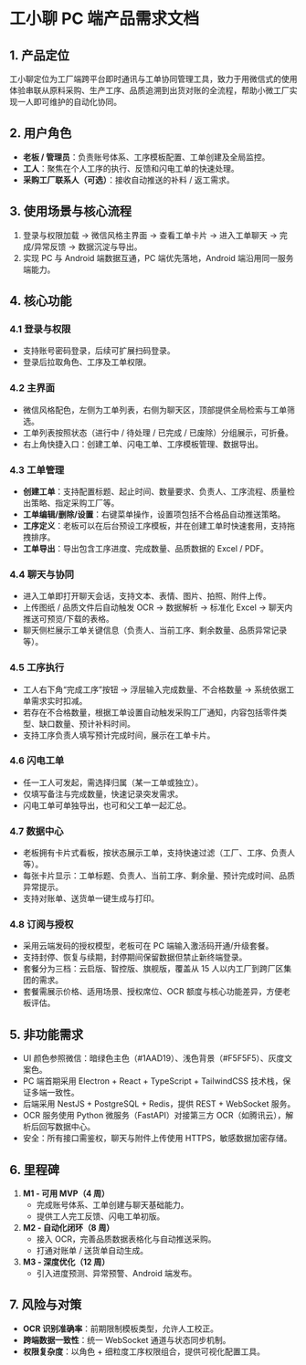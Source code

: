 # 工小聊 PC 端产品需求文档

## 1. 产品定位
工小聊定位为工厂端跨平台即时通讯与工单协同管理工具，致力于用微信式的使用体验串联从原料采购、生产工序、品质追溯到出货对账的全流程，帮助小微工厂实现一人即可维护的自动化协同。

## 2. 用户角色
- **老板 / 管理员**：负责账号体系、工序模板配置、工单创建及全局监控。
- **工人**：聚焦在个人工序的执行、反馈和闪电工单的快速处理。
- **采购工厂联系人（可选）**：接收自动推送的补料 / 返工需求。

## 3. 使用场景与核心流程
1. 登录与权限加载 → 微信风格主界面 → 查看工单卡片 → 进入工单聊天 → 完成/异常反馈 → 数据沉淀与导出。
2. 实现 PC 与 Android 端数据互通，PC 端优先落地，Android 端沿用同一服务端能力。

## 4. 核心功能
### 4.1 登录与权限
- 支持账号密码登录，后续可扩展扫码登录。
- 登录后拉取角色、工序及工单权限。

### 4.2 主界面
- 微信风格配色，左侧为工单列表，右侧为聊天区，顶部提供全局检索与工单筛选。
- 工单列表按照状态（进行中 / 待处理 / 已完成 / 已废除）分组展示，可折叠。
- 右上角快捷入口：创建工单、闪电工单、工序模板管理、数据导出。

### 4.3 工单管理
- **创建工单**：支持配置标题、起止时间、数量要求、负责人、工序流程、质量检出策略、指定采购工厂等。
- **工单编辑/删除/设置**：右键菜单操作，设置项包括不合格品自动推送策略。
- **工序定义**：老板可以在后台预设工序模板，并在创建工单时快速套用，支持拖拽排序。
- **工单导出**：导出包含工序进度、完成数量、品质数据的 Excel / PDF。

### 4.4 聊天与协同
- 进入工单即打开聊天会话，支持文本、表情、图片、拍照、附件上传。
- 上传图纸 / 品质文件后自动触发 OCR → 数据解析 → 标准化 Excel → 聊天内推送可预览/下载的表格。
- 聊天侧栏展示工单关键信息（负责人、当前工序、剩余数量、品质异常记录等）。

### 4.5 工序执行
- 工人右下角“完成工序”按钮 → 浮层输入完成数量、不合格数量 → 系统依据工单需求实时扣减。
- 若存在不合格数量，根据工单设置自动触发采购工厂通知，内容包括零件类型、缺口数量、预计补料时间。
- 支持工序负责人填写预计完成时间，展示在工单卡片。

### 4.6 闪电工单
- 任一工人可发起，需选择归属（某一工单或独立）。
- 仅填写备注与完成数量，快速记录突发需求。
- 闪电工单可单独导出，也可和父工单一起汇总。

### 4.7 数据中心
- 老板拥有卡片式看板，按状态展示工单，支持快速过滤（工厂、工序、负责人等）。
- 每张卡片显示：工单标题、负责人、当前工序、剩余量、预计完成时间、品质异常提示。
- 支持对账单、送货单一键生成与打印。

### 4.8 订阅与授权
- 采用云端发码的授权模型，老板可在 PC 端输入激活码开通/升级套餐。
- 支持封停、恢复与续期，封停期间保留数据但禁止新终端登录。
- 套餐分为三档：云启版、智控版、旗舰版，覆盖从 15 人以内工厂到跨厂区集团的需求。
- 套餐需展示价格、适用场景、授权席位、OCR 额度与核心功能差异，方便老板评估。

## 5. 非功能需求
- UI 颜色参照微信：暗绿色主色（#1AAD19）、浅色背景（#F5F5F5）、灰度文案色。
- PC 端首期采用 Electron + React + TypeScript + TailwindCSS 技术栈，保证多端一致性。
- 后端采用 NestJS + PostgreSQL + Redis，提供 REST + WebSocket 服务。
- OCR 服务使用 Python 微服务（FastAPI）对接第三方 OCR（如腾讯云），解析后回写数据中心。
- 安全：所有接口需鉴权，聊天与附件上传使用 HTTPS，敏感数据加密存储。

## 6. 里程碑
1. **M1 - 可用 MVP（4 周）**
   - 完成账号体系、工单创建与聊天基础能力。
   - 提供工人完工反馈、闪电工单初版。
2. **M2 - 自动化闭环（8 周）**
   - 接入 OCR，完善品质数据表格化与自动推送采购。
   - 打通对账单 / 送货单自动生成。
3. **M3 - 深度优化（12 周）**
   - 引入进度预测、异常预警、Android 端发布。

## 7. 风险与对策
- **OCR 识别准确率**：前期限制模板类型，允许人工校正。
- **跨端数据一致性**：统一 WebSocket 通道与状态同步机制。
- **权限复杂度**：以角色 + 细粒度工序权限组合，提供可视化配置工具。

